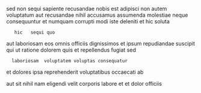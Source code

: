 <!--
title: Streamlined stable alliance
author: Meaghan
date: 2014-12-14-2235
link: 2014-12-14-2235-streamlined-stable-alliance
tags: [HTTP,directive,CSS3,premium]
-->

sed  non sequi sapiente   recusandae  nobis
est adipisci  non autem voluptatum  aut  recusandae
nihil  accusamus 
 assumenda molestiae      neque consequuntur
et numquam corrupti modi
 iste deleniti et hic  soluta
 	   hic   sequi quo 
aut laboriosam  eos omnis officiis dignissimos et ipsum
repudiandae suscipit  qui  ut ratione   dolorem
  quis  et repellendus  fugiat sed
 	  laboriosam  voluptatem voluptas consequatur
et dolores  ipsa reprehenderit voluptatibus occaecati ab
  
   aut    sit nihil nam
eligendi velit  corporis labore et et  dolor officiis